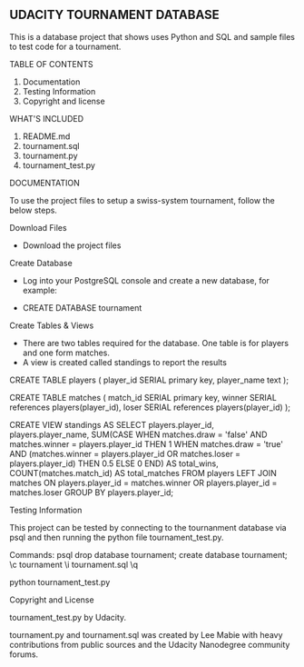 UDACITY TOURNAMENT DATABASE
---------------------------

This is a database project that shows uses Python and SQL and sample files to test code for a tournament.

TABLE OF CONTENTS

1. Documentation
2. Testing Information
3. Copyright and license

WHAT'S INCLUDED

1. README.md
2. tournament.sql
3. tournament.py
4. tournament_test.py

DOCUMENTATION

To use the project files to setup a swiss-system tournament, follow the below steps.

Download Files

- Download the project files

Create Database

- Log into your PostgreSQL console and create a new database, for example:

- CREATE DATABASE tournament 

Create Tables & Views

- There are two tables required for the database.  One table is for players and one form matches.
- A view is created called standings to report the results

CREATE TABLE players (
    player_id SERIAL primary key, 
    player_name text
    );

CREATE TABLE matches (
    match_id SERIAL primary key, 
    winner SERIAL references players(player_id), 
    loser SERIAL references players(player_id)
    );
    
CREATE VIEW standings AS 
SELECT players.player_id,
players.player_name,
    SUM(CASE WHEN matches.draw = 'false' AND matches.winner = players.player_id THEN 1
    WHEN matches.draw = 'true' AND (matches.winner = players.player_id OR matches.loser = players.player_id) THEN 0.5
    ELSE 0 END) AS total_wins,
COUNT(matches.match_id) AS total_matches 
FROM players LEFT JOIN matches 
ON players.player_id = matches.winner OR players.player_id = matches.loser 
GROUP BY players.player_id;

Testing Information

This project can be tested by connecting to the tournanment database via psql and then running the python file tournament_test.py.

Commands:
psql
drop database tournament;
create database tournament;
\c tournament
\i tournament.sql
\q

python tournament_test.py

Copyright and License

tournament_test.py by Udacity.

tournament.py and tournament.sql was created by Lee Mabie with heavy contributions from public sources and the Udacity Nanodegree community forums.

